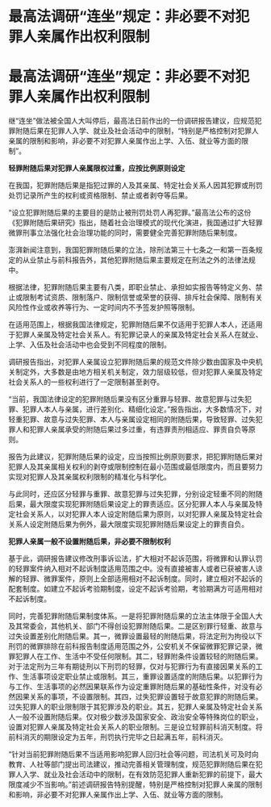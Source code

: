 # 最高法调研“连坐”规定：非必要不对犯罪人亲属作出权利限制

# 最高法调研“连坐”规定：非必要不对犯罪人亲属作出权利限制

继“连坐”做法被全国人大叫停后，最高法日前作出的一份调研报告建议，应规范犯罪附随后果在犯罪人入学、就业及社会活动中的限制，“特别是严格控制对犯罪人亲属的限制和影响，非必要不对犯罪人亲属作出上学、入伍、就业等方面的限制”。

**轻罪附随后果对犯罪人亲属限权过重，应按比例原则设定**

在我国，犯罪附随后果是指犯过罪的人及其亲属、特定社会关系人因其犯罪或刑罚处罚记录所产生的权利或资格限制、禁止或者剥夺等后果。

“设立犯罪附随后果的主要目的是防止被刑罚处罚人再犯罪。”最高法公布的这份《犯罪附随后果研究》指出，随着社会治理模式的现代化演进，我国通过扩大轻罪微罪刑事立法强化社会治理功能的同时，需要健全完善犯罪附随后果制度。

澎湃新闻注意到，我国犯罪附随后果的立法，除刑法第三十七条之一和第一百条规定的从业禁止与前科报告外，其他犯罪附随后果主要规定在刑法之外的法律法规中。

根据法律，犯罪附随后果主要有八类，即职业禁止、承担如实报告等特定义务、禁止或限制考试资质、限制落户、限制信誉或荣誉的获得、排斥社会保障、限制有关风险性作业或收养等行为、一定时间内不予签发护照等限制。

在适用范围上，根据我国法律规定，犯罪附随后果不仅适用于犯罪人本人，还适用于犯罪人亲属及特定社会关系人。有犯罪记录人的亲属及特定社会关系人在就业、上学、入伍及社会活动中也会受到不同程度的限制。

调研报告指出，对犯罪人亲属设立犯罪附随后果的规范文件除少数由国家及中央机关制定外，大多数是由地方相关机关制定，效力层级较低，但对犯罪人亲属及特定社会关系人的一些权利进行了一定限制甚至剥夺。

“当前，我国法律设定的犯罪附随后果没有区分重罪与轻罪、故意犯罪与过失犯罪、犯罪人本人与亲属，进行差别化、精细化设定。”报告指出，大多数情况下，对轻重犯罪、故意与过失犯罪、本人与亲属设定相同的附随后果，导致轻罪、过失犯罪人和犯罪人亲属承受的附随后果过多过重，有违罪责刑相适应、罪责自负等原则。

报告为此建议，犯罪附随后果的设定，应当按照比例原则要求，把犯罪附随后果对犯罪人及其亲属相关权利的剥夺或限制控制在最小范围或最低限度内，而且要努力实现对犯罪人及其亲属权利限制的精准化与科学化。

与此同时，还应区分轻罪与重罪、故意犯罪与过失犯罪，分别设定轻重不同的附随后果，最大限度实现犯罪附随后果设定上的罪责适应。区分犯罪人本人与亲属及特定社会关系人，以对犯罪人本人设定附随后果为原则，以对犯罪人亲属及特定社会关系人设定附随后果为例外，最大限度实现犯罪附随后果设定上的罪责自负。

**犯罪人亲属一般不设置附随后果，非必要不限制权利**

基于此，调研报告建议修改刑事诉讼法，扩大相对不起诉范围，将微罪和认罪认罚的轻罪案件纳入相对不起诉制度适用范围之中。没有直接被害人或者已获被害人谅解的轻罪、微罪案件，原则上全部适用相对不起诉制度。同时，建立相对不起诉的配套制度。如建立不起诉考验期制度，设定不起诉考验期，考验期满方可适用相对不起诉制度。

同时，完善犯罪附随后果制度体系。一是将犯罪附随后果的立法主体限于全国人大及其常委会，其他机关、部门不得创设犯罪附随后果。二是区别罪行轻重、故意与过失设置差别化附随后果。其一，微罪设置最轻的附随后果，将法定刑为拘役以下刑罚的微罪排除在前科报告制度适用范围之外，公安机关不保留微罪犯罪记录，微罪犯罪人在工作、生活中不受任何限制。其二，轻罪附条件设置较轻的附随后果。对于法定刑为三年有期徒刑以下刑罚的轻罪，仅对与犯罪行为有直接因果关系的工作、生活事项设定职业禁止或限制。其三，重罪设置适度的附随后果。以犯罪行为与工作、生活事项的必然因果联系作为设定重罪附随后果的基础性条件，对没有必然因果关系的事项，不设置限制。其四，过失犯罪设置轻于故意犯罪的附随后果。过失犯罪人的职业限制限于其犯罪涉及的职业。其五，犯罪人亲属及特定社会关系人一般不设置附随后果。仅对极少数涉及国家安全、政治安全等特殊岗位的职业，设置对犯罪人亲属及特定社会关系人的职业限制。三是设立轻罪前科消灭制度。将前科消灭的期限设定为五年，刑罚执行完毕之日起满五年，前科消灭。

“针对当前犯罪附随后果不当适用影响犯罪人回归社会等问题，司法机关可及时向教育、人社等部门提出司法建议，推动完善相关管理制度，规范犯罪附随后果在犯罪人入学、就业及社会活动中的限制，在有效防范犯罪人重新犯罪的前提下，最大限度减少不当影响。”前述调研报告特别提醒，特别是严格控制对犯罪人亲属的限制和影响，非必要不对犯罪人亲属作出上学、入伍、就业等方面的限制。


